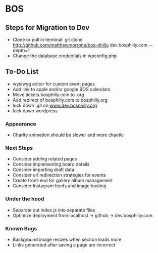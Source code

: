 # BOS

## Steps for Migration to Dev
+ Clone or pull in terminal: git clone http://github.com/matthewmorrone/bos-phillu dev.bosphilly.com --depth=1
+ Change the database credentials in wpconfig.php

## To-Do List
+ wysiwyg editor for custom event pages
+ Add link to apple and/or google BOS calendars
+ Move tickets.bosphilly.com to .org
+ Add redirect of bosphilly.com to bosphilly.org
+ lock down .git on www.dev.bosphilly.org
+ lock down wordpress

### Appearance
+ Charity animation should be slower and more chaotic

### Next Steps
+ Consider adding related pages
+ Consider implementing board details
+ Consider importing draft data
+ Consider url redirection strategies for events
+ Create front-end for gallery album management
+ Consider Instagram feeds and image hosting

### Under the hood
+ Separate out index.js into separate files
+ Optimize deployment from localhost -> github -> dev.bosphilly.com

### Known Bugs
+ Background image resizes when section loads more
+ Links generated after saving a page are incorrect